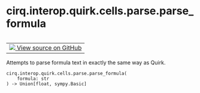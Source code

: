 <div itemscope itemtype="http://developers.google.com/ReferenceObject">
<meta itemprop="name" content="cirq.interop.quirk.cells.parse.parse_formula" />
<meta itemprop="path" content="Stable" />
</div>

# cirq.interop.quirk.cells.parse.parse_formula

<!-- Insert buttons and diff -->

<table class="tfo-notebook-buttons tfo-api" align="left">

<td>
  <a target="_blank" href="https://github.com/quantumlib/cirq/tree/master/cirq/interop/quirk/cells/parse.py">
    <img src="https://www.tensorflow.org/images/GitHub-Mark-32px.png" />
    View source on GitHub
  </a>
</td>
</table>



Attempts to parse formula text in exactly the same way as Quirk.

<pre class="devsite-click-to-copy prettyprint lang-py tfo-signature-link">
<code>cirq.interop.quirk.cells.parse.parse_formula(
    formula: str
) -> Union[float, sympy.Basic]
</code></pre>



<!-- Placeholder for "Used in" -->
